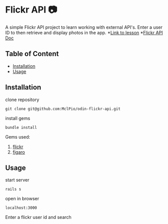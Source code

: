 # Flickr API 📷

A simple Flickr API project to learn working with external API's. Enter a user ID to then retrieve and display photos in the app.
*[Link to lesson](https://www.theodinproject.com/lessons/ruby-on-rails-flickr-api)
*[Flickr API Doc](https://www.flickr.com/services/api/)

## Table of Content

- [Installation](#installation)
- [Usage](#usage)

## Installation

clone repository
```
git clone git@github.com:MclPio/odin-flickr-api.git
```

install gems
```
bundle install
```
Gems used:
1. [flickr](https://github.com/cyclotron3k/flickr)
2. [figaro](https://github.com/laserlemon/figaro)

## Usage

start server
```
rails s
```

open in browser
```
localhost:3000
```

Enter a flickr user id and search
